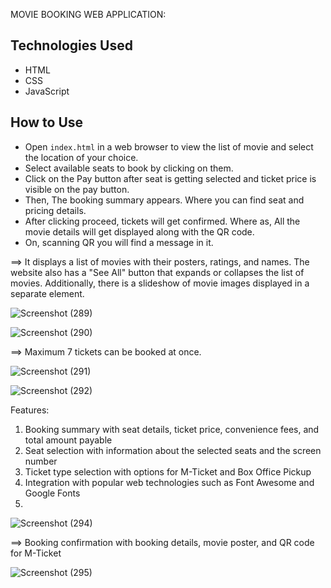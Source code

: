 MOVIE BOOKING WEB APPLICATION:

## Technologies Used
- HTML
- CSS
- JavaScript

## How to Use
- Open `index.html` in a web browser to view the list of movie and select the location of your choice.
- Select available seats to book by clicking on them.
- Click on the Pay button after seat is getting selected and ticket price is visible on the pay button.
- Then, The booking summary appears. Where you can find seat and pricing details.
- After clicking proceed, tickets will get confirmed. Where as, All the movie details will get displayed along with the QR code.
- On, scanning QR you will find a message in it.

==> It displays a list of movies with their posters, ratings, and names. The website also has a "See All" button that expands or collapses the list of movies. Additionally, there is a slideshow of movie images displayed in a separate element.

![Screenshot (289)](https://user-images.githubusercontent.com/104826351/232101885-35e50c9a-a7df-40b0-ace0-65b19120da19.png)

![Screenshot (290)](https://user-images.githubusercontent.com/104826351/232102494-825d813c-3c97-492d-9024-dba92fee8974.png)

==> Maximum 7 tickets can be booked at once.

![Screenshot (291)](https://user-images.githubusercontent.com/104826351/232106073-9aa61326-7a76-427c-9e46-81b1174c212a.png)

![Screenshot (292)](https://user-images.githubusercontent.com/104826351/232106253-0b474099-4467-4637-9566-7d6387138a92.png)

Features:

1. Booking summary with seat details, ticket price, convenience fees, and total amount payable
2. Seat selection with information about the selected seats and the screen number
3. Ticket type selection with options for M-Ticket and Box Office Pickup
4. Integration with popular web technologies such as Font Awesome and Google Fonts
5. 
![Screenshot (294)](https://user-images.githubusercontent.com/104826351/232106338-325619d4-e33e-4496-8e98-1b9941a6d130.png)

==> Booking confirmation with booking details, movie poster, and QR code for M-Ticket

![Screenshot (295)](https://user-images.githubusercontent.com/104826351/232106764-998b422e-4680-441f-9169-bacedf9179e2.png)
